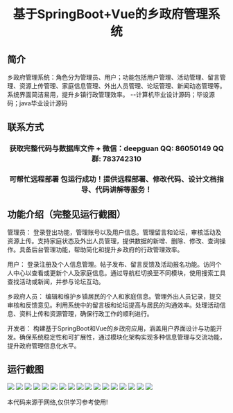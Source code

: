 <p><h1 align="center">基于SpringBoot+Vue的乡政府管理系统</h1></p>

## 简介
乡政府管理系统：角色分为管理员、用户；功能包括用户管理、活动管理、留言管理、资源上传管理、家庭信息管理、外出人员管理、论坛管理、新闻动态管理等。系统界面简洁易用，提升乡镇行政管理效率。    --计算机毕业设计源码；毕设源码；java毕业设计源码


## 联系方式
<p><h3 align="center">获取完整代码与数据库文件 + 微信：deepguan QQ: 86050149 QQ群: 783742310</h3></p>
<p><h3 align="center">可帮忙远程部署 包运行成功！提供远程部署、修改代码、设计文档指导、代码讲解等服务！</h3></p>

## 功能介绍（完整见运行截图）
管理员： 登录登出功能，管理账号以及用户信息。管理留言和论坛，审核活动及资源上传。支持家庭状态及外出人员管理，提供数据的新增、删除、修改、查询操作。具备后台管理功能，帮助简化和提升乡政府的行政管理效率。

用户： 登录注册及个人信息管理。帖子发布、留言反馈及活动报名功能。访问个人中心以查看或更新个人及家庭信息。通过导航栏切换至不同模块，使用搜索工具查找活动或新闻，并参与论坛互动。

乡政府人员： 编辑和维护乡镇居民的个人和家庭信息。管理外出人员记录，提交审核和反馈意见。利用系统中的留言板和论坛提高与居民的沟通效率。处理活动信息、资料上传和资源管理，确保行政工作的顺利进行。

开发者： 构建基于SpringBoot和Vue的乡政府应用，涵盖用户界面设计与功能开发。确保系统稳定性和可扩展性，通过模块化架构实现多种信息管理与交流功能，提升政府管理信息化水平。


## 运行截图
![](https://bs-1329754181.cos.ap-shanghai.myqcloud.com/spring/TownGovernmentManagementSystemWithVue/img/001.jpg)
![](https://bs-1329754181.cos.ap-shanghai.myqcloud.com/spring/TownGovernmentManagementSystemWithVue/img/002.jpg)
![](https://bs-1329754181.cos.ap-shanghai.myqcloud.com/spring/TownGovernmentManagementSystemWithVue/img/003.jpg)
![](https://bs-1329754181.cos.ap-shanghai.myqcloud.com/spring/TownGovernmentManagementSystemWithVue/img/004.jpg)
![](https://bs-1329754181.cos.ap-shanghai.myqcloud.com/spring/TownGovernmentManagementSystemWithVue/img/005.jpg)
![](https://bs-1329754181.cos.ap-shanghai.myqcloud.com/spring/TownGovernmentManagementSystemWithVue/img/006.jpg)
![](https://bs-1329754181.cos.ap-shanghai.myqcloud.com/spring/TownGovernmentManagementSystemWithVue/img/007.jpg)
![](https://bs-1329754181.cos.ap-shanghai.myqcloud.com/spring/TownGovernmentManagementSystemWithVue/img/008.jpg)
![](https://bs-1329754181.cos.ap-shanghai.myqcloud.com/spring/TownGovernmentManagementSystemWithVue/img/009.jpg)
![](https://bs-1329754181.cos.ap-shanghai.myqcloud.com/spring/TownGovernmentManagementSystemWithVue/img/010.jpg)
![](https://bs-1329754181.cos.ap-shanghai.myqcloud.com/spring/TownGovernmentManagementSystemWithVue/img/011.jpg)
![](https://bs-1329754181.cos.ap-shanghai.myqcloud.com/spring/TownGovernmentManagementSystemWithVue/img/012.jpg)
![](https://bs-1329754181.cos.ap-shanghai.myqcloud.com/spring/TownGovernmentManagementSystemWithVue/img/013.jpg)
![](https://bs-1329754181.cos.ap-shanghai.myqcloud.com/spring/TownGovernmentManagementSystemWithVue/img/014.jpg)
![](https://bs-1329754181.cos.ap-shanghai.myqcloud.com/spring/TownGovernmentManagementSystemWithVue/img/015.jpg)
![](https://bs-1329754181.cos.ap-shanghai.myqcloud.com/spring/TownGovernmentManagementSystemWithVue/img/016.jpg)
![](https://bs-1329754181.cos.ap-shanghai.myqcloud.com/spring/TownGovernmentManagementSystemWithVue/img/017.jpg)

<p>本代码来源于网络,仅供学习参考使用!</p>
